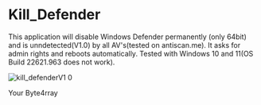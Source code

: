 # Kill_Defender

This application will disable Windows Defender permanently (only 64bit) and is unndetected(V1.0) by all AV's(tested on antiscan.me).
It asks for admin rights and reboots automatically. Tested with Windows 10 and 11(OS Build 22621.963 does not work).

![kill_defenderV1 0](https://user-images.githubusercontent.com/119765421/207934541-555bcd04-69ea-4f4e-bc4e-312b06f29dc4.png)

Your Byte4rray
